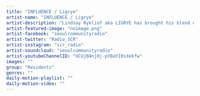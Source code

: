```yaml
---
title: "INFLUENCE / Ligrye"	
artist-name: "INFLUENCE / Ligrye"	
artist-description: "Lindsay Ryklief aka LIGRYE has brought his blend of house, R&B and bass to Seoul underground staple venues since his 2013 debut at Exit. His soundscapes have shapeshifted since then and evolved to include afrobeats, ballroom house and experimental world rhythms.He has contributed his select sound to parties such as Pute Deluxe and Boiler Room in Seoul as well as bigger festivals such as ULTRA Korea, Holiday Land and Arcadia Festival in Jamsil. He is a natural collaborator and has added his flavor as a core member of the Pute Deluxe creative collective, and his residency at the TRES parties with the formidable Kingmck has put him on the map as a permanent fixture in the Seoul underground music scene."	
artist-featured-image: "noimage.png"	
artist-facebook: "seoulcommunityradio"	
artist-twitter: "Radio_SCR"	
artist-instagram: "scr_radio"	
artist-soundcloud: "seoulcommunityradio"	
artist-youtubeChannelID: "UCUjB4nj0j-pYBaYI0sXekfw"	
images: ""	
group: "Residents"	
genres: ""	
daily-motion-playlist: ""	
daily-motion-video: ""		
---
```


